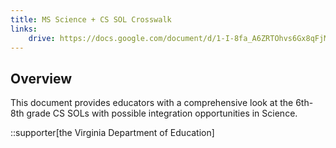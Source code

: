 ```yaml
---
title: MS Science + CS SOL Crosswalk
links:
    drive: https://docs.google.com/document/d/1-I-8fa_A6ZRTOhvs6Gx8qFjM4Gk1ECQrMi4N32l31rM/edit?usp=drive_link
---
```


## Overview
This document provides educators with a comprehensive look at the 6th- 8th grade CS SOLs with possible integration opportunities in Science.

::supporter[the Virginia Department of Education]